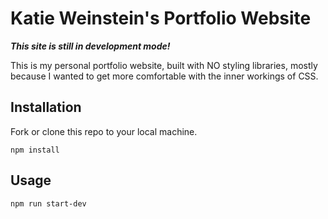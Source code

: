 # Katie Weinstein's Portfolio Website

***This site is still in development mode!***

This is my personal portfolio website, built with NO styling libraries, mostly because I wanted to get more comfortable with the inner workings of CSS.

## Installation

Fork or clone this repo to your local machine.

```
npm install
```


## Usage

```
npm run start-dev
```
